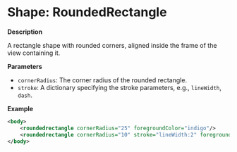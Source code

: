 # Shape: RoundedRectangle

**Description**

A rectangle shape with rounded corners, aligned inside the frame of the view containing it.

**Parameters**

- `cornerRadius`: The corner radius of the rounded rectangle.
- `stroke`: A dictionary specifying the stroke parameters, e.g., `lineWidth`, `dash`.

**Example**

```xml
<body>
    <roundedrectangle cornerRadius="25" foregroundColor="indigo"/>
    <roundedrectangle cornerRadius="10" stroke="lineWidth:2" foregroundColor="teal" padding="20"/>
</body>
```
